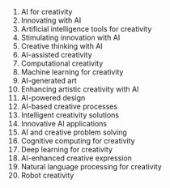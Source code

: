 1. AI for creativity
2. Innovating with AI
3. Artificial intelligence tools for creativity
4. Stimulating innovation with AI
5. Creative thinking with AI
6. AI-assisted creativity
7. Computational creativity
8. Machine learning for creativity
9. AI-generated art
10. Enhancing artistic creativity with AI
11. AI-powered design
12. AI-based creative processes
13. Intelligent creativity solutions
14. Innovative AI applications
15. AI and creative problem solving
16. Cognitive computing for creativity
17. Deep learning for creativity
18. AI-enhanced creative expression
19. Natural language processing for creativity
20. Robot creativity
